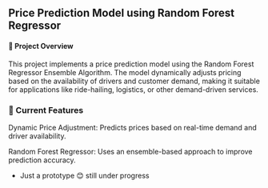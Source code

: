 ## Price Prediction Model using Random Forest Regressor

#### 🚀 Project Overview

This project implements a price prediction model using the Random Forest Regressor Ensemble Algorithm. The model dynamically adjusts pricing based on the availability of drivers and customer demand, making it suitable for applications like ride-hailing, logistics, or other demand-driven services.

### 📌 Current Features

Dynamic Price Adjustment: Predicts prices based on real-time demand and driver availability.

Random Forest Regressor: Uses an ensemble-based approach to improve prediction accuracy.

-   Just a prototype 😊 still under progress
